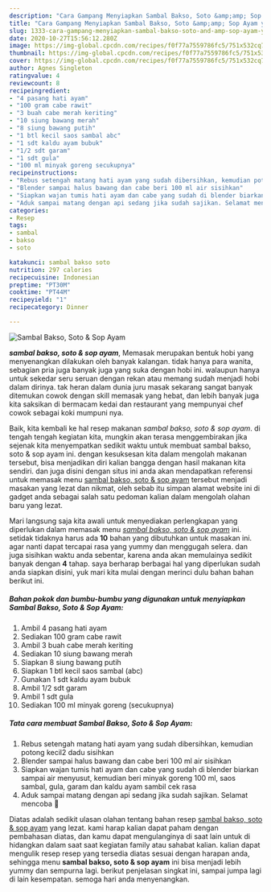 ```yaml
---
description: "Cara Gampang Menyiapkan Sambal Bakso, Soto &amp;amp; Sop Ayam yang sempurna"
title: "Cara Gampang Menyiapkan Sambal Bakso, Soto &amp;amp; Sop Ayam yang sempurna"
slug: 1333-cara-gampang-menyiapkan-sambal-bakso-soto-and-amp-sop-ayam-yang-sempurna
date: 2020-10-27T15:56:12.280Z
image: https://img-global.cpcdn.com/recipes/f0f77a7559786fc5/751x532cq70/sambal-bakso-soto-sop-ayam-foto-resep-utama.jpg
thumbnail: https://img-global.cpcdn.com/recipes/f0f77a7559786fc5/751x532cq70/sambal-bakso-soto-sop-ayam-foto-resep-utama.jpg
cover: https://img-global.cpcdn.com/recipes/f0f77a7559786fc5/751x532cq70/sambal-bakso-soto-sop-ayam-foto-resep-utama.jpg
author: Agnes Singleton
ratingvalue: 4
reviewcount: 8
recipeingredient:
- "4 pasang hati ayam"
- "100 gram cabe rawit"
- "3 buah cabe merah keriting"
- "10 siung bawang merah"
- "8 siung bawang putih"
- "1 btl kecil saos sambal abc"
- "1 sdt kaldu ayam bubuk"
- "1/2 sdt garam"
- "1 sdt gula"
- "100 ml minyak goreng secukupnya"
recipeinstructions:
- "Rebus setengah matang hati ayam yang sudah dibersihkan, kemudian potong kecil2 dadu sisihkan"
- "Blender sampai halus bawang dan cabe beri 100 ml air sisihkan"
- "Siapkan wajan tumis hati ayam dan cabe yang sudah di blender biarkan sampai air menyusut, kemudian beri minyak goreng 100 ml, saos sambal, gula, garam dan kaldu ayam sambil cek rasa"
- "Aduk sampai matang dengan api sedang jika sudah sajikan. Selamat mencoba 💛"
categories:
- Resep
tags:
- sambal
- bakso
- soto

katakunci: sambal bakso soto 
nutrition: 297 calories
recipecuisine: Indonesian
preptime: "PT30M"
cooktime: "PT44M"
recipeyield: "1"
recipecategory: Dinner

---
```



![Sambal Bakso, Soto &amp; Sop Ayam](https://img-global.cpcdn.com/recipes/f0f77a7559786fc5/751x532cq70/sambal-bakso-soto-sop-ayam-foto-resep-utama.jpg)

<b><i>sambal bakso, soto &amp; sop ayam</i></b>, Memasak merupakan bentuk hobi yang menyenangkan dilakukan oleh banyak kalangan. tidak hanya para wanita, sebagian pria juga banyak juga yang suka dengan hobi ini. walaupun hanya untuk sekedar seru seruan dengan rekan atau memang sudah menjadi hobi dalam dirinya. tak heran dalam dunia juru masak sekarang sangat banyak ditemukan cowok dengan skill memasak yang hebat, dan lebih banyak juga kita saksikan di bermacam kedai dan restaurant yang mempunyai chef cowok sebagai koki mumpuni nya.

Baik, kita kembali ke hal resep makanan <i>sambal bakso, soto &amp; sop ayam</i>. di tengah tengah kegiatan kita, mungkin akan terasa menggembirakan jika sejenak kita menyempatkan sedikit waktu untuk membuat sambal bakso, soto &amp; sop ayam ini. dengan kesuksesan kita dalam mengolah makanan tersebut, bisa menjadikan diri kalian bangga dengan hasil makanan kita sendiri. dan juga disini dengan situs ini anda akan mendapatkan referensi untuk memasak menu <u>sambal bakso, soto &amp; sop ayam</u> tersebut menjadi masakan yang lezat dan nikmat, oleh sebab itu simpan alamat website ini di gadget anda sebagai salah satu pedoman kalian dalam mengolah olahan baru yang lezat.




Mari langsung saja kita awali untuk menyediakan perlengkapan yang diperlukan dalam memasak menu <u><i>sambal bakso, soto &amp; sop ayam</i></u> ini. setidak tidaknya harus ada <b>10</b> bahan yang dibutuhkan untuk masakan ini. agar nanti dapat tercapai rasa yang yummy dan menggugah selera. dan juga sisihkan waktu anda sebentar, karena anda akan memulainya sedikit banyak dengan <b>4</b> tahap. saya berharap berbagai hal yang diperlukan sudah anda siapkan disini, yuk mari kita mulai dengan merinci dulu bahan bahan berikut ini.

<!--inarticleads1-->

##### Bahan pokok dan bumbu-bumbu yang digunakan untuk menyiapkan Sambal Bakso, Soto &amp; Sop Ayam:

1. Ambil 4 pasang hati ayam
1. Sediakan 100 gram cabe rawit
1. Ambil 3 buah cabe merah keriting
1. Sediakan 10 siung bawang merah
1. Siapkan 8 siung bawang putih
1. Siapkan 1 btl kecil saos sambal (abc)
1. Gunakan 1 sdt kaldu ayam bubuk
1. Ambil 1/2 sdt garam
1. Ambil 1 sdt gula
1. Sediakan 100 ml minyak goreng (secukupnya)




<!--inarticleads2-->

##### Tata cara membuat Sambal Bakso, Soto &amp; Sop Ayam:

1. Rebus setengah matang hati ayam yang sudah dibersihkan, kemudian potong kecil2 dadu sisihkan
1. Blender sampai halus bawang dan cabe beri 100 ml air sisihkan
1. Siapkan wajan tumis hati ayam dan cabe yang sudah di blender biarkan sampai air menyusut, kemudian beri minyak goreng 100 ml, saos sambal, gula, garam dan kaldu ayam sambil cek rasa
1. Aduk sampai matang dengan api sedang jika sudah sajikan. Selamat mencoba 💛




Diatas adalah sedikit ulasan olahan tentang bahan resep <u>sambal bakso, soto &amp; sop ayam</u> yang lezat. kami harap kalian dapat paham dengan pembahasan diatas, dan kamu dapat mengulanginya di saat lain untuk di hidangkan dalam saat saat kegiatan family atau sahabat kalian. kalian dapat mengulik resep resep yang tersedia diatas sesuai dengan harapan anda, sehingga menu <b>sambal bakso, soto &amp; sop ayam</b> ini bisa menjadi lebih yummy dan sempurna lagi. berikut penjelasan singkat ini, sampai jumpa lagi di lain kesempatan. semoga hari anda menyenangkan.
